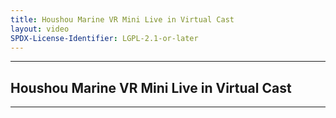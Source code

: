 ```yaml
---
title: Houshou Marine VR Mini Live in Virtual Cast
layout: video
SPDX-License-Identifier: LGPL-2.1-or-later
---
```


---

## Houshou Marine VR Mini Live in Virtual Cast

<div class="container">
  <video-js id="my-video" class="vjs-fluid vjs-layout-medium" controls preload="auto" poster="https://xx58j-my.sharepoint.com/:i:/g/personal/akunanime_xx58j_onmicrosoft_com/EfeN7GD53lNLnsDnMPEIw4ABSRDEGNtXT2pFGUhKYtWcKw?download=1">
    <source src="https://drive.ayampenyet.eu.org/api/raw/?path=/AyamPenyet/Marine%20Vr%20Mini%20Live.mp4" type="video/mp4"/>
  </video-js>
</div>

---
